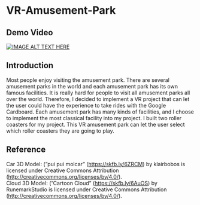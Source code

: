 # VR-Amusement-Park

## Demo Video
[![IMAGE ALT TEXT HERE](https://img.youtube.com/vi/8L9hfdfyGIg/0.jpg)](https://www.youtube.com/watch?v=8L9hfdfyGIg)  

## Introduction
Most people enjoy visiting the amusement park. There
are several amusement parks in the world and each amusement
park has its own famous facilities. It is really hard
for people to visit all amusement parks all over the world.
Therefore, I decided to implement a VR project that can let
the user could have the experience to take rides with the
Google Cardboard. Each amusement park has many kinds
of facilities, and I choose to implement the most classical
facility into my project. I built two roller coasters for my
project. This VR amusement park can let the user select
which roller coasters they are going to play.

## Reference
Car 3D Model: (”pui pui molcar” (https://skfb.ly/6ZRCM) by klairbobos is licensed under Creative Commons Attribution (http://creativecommons.org/licenses/by/4.0/).  
Cloud 3D Model: (”Cartoon Cloud” (https://skfb.ly/6AuOS) by RunemarkStudio is licensed under Creative Commons Attribution (http://creativecommons.org/licenses/by/4.0/).  
